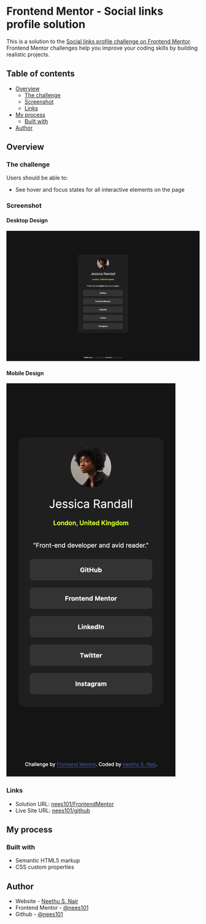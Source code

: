 # Frontend Mentor - Social links profile solution

This is a solution to the [Social links profile challenge on Frontend Mentor](https://www.frontendmentor.io/challenges/social-links-profile-UG32l9m6dQ). Frontend Mentor challenges help you improve your coding skills by building realistic projects. 

## Table of contents

- [Overview](#overview)
  - [The challenge](#the-challenge)
  - [Screenshot](#screenshot)
  - [Links](#links)
- [My process](#my-process)
  - [Built with](#built-with)
- [Author](#author)


## Overview

### The challenge

Users should be able to:

- See hover and focus states for all interactive elements on the page

### Screenshot


#### Desktop Design

![](./FinalScreenshots/Desktop_design.png)

#### Mobile Design

![](./FinalScreenshots/Mobile-design.png)


### Links

- Solution URL: [nees101/FrontendMentor](https://www.frontendmentor.io/learning-paths/getting-started-on-frontend-mentor-XJhRWRREZd/steps/65f329952f40450f9191f578/challenge/refactor)
- Live Site URL: [nees101/github](https://nees101.github.io/Blog-Preview-Card/)

## My process

### Built with

- Semantic HTML5 markup
- CSS custom properties


## Author
- Website - [Neethu S. Nair](https://neethunair.com)
- Frontend Mentor - [@nees101](https://www.frontendmentor.io/profile/nees101)
- Github - [@nees101](https://github.com/nees101)

